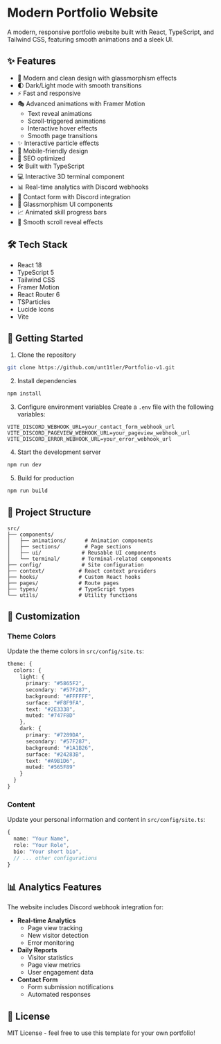 # Modern Portfolio Website

A modern, responsive portfolio website built with React, TypeScript, and Tailwind CSS, featuring smooth animations and a sleek UI.

## ✨ Features

- 🎨 Modern and clean design with glassmorphism effects
- 🌓 Dark/Light mode with smooth transitions
- ⚡ Fast and responsive
- 🎭 Advanced animations with Framer Motion
  - Text reveal animations
  - Scroll-triggered animations
  - Interactive hover effects
  - Smooth page transitions
- ✨ Interactive particle effects
- 📱 Mobile-friendly design
- 🎯 SEO optimized
- 🛠 Built with TypeScript
- 💻 Interactive 3D terminal component
- 📊 Real-time analytics with Discord webhooks
- 📝 Contact form with Discord integration
- 🎨 Glassmorphism UI components
- 📈 Animated skill progress bars
- 🔄 Smooth scroll reveal effects

## 🛠 Tech Stack

- React 18
- TypeScript 5
- Tailwind CSS
- Framer Motion
- React Router 6
- TSParticles
- Lucide Icons
- Vite

## 🚀 Getting Started

1. Clone the repository
```bash
git clone https://github.com/unt1tler/Portfolio-v1.git
```

2. Install dependencies
```bash
npm install
```

3. Configure environment variables
Create a `.env` file with the following variables:
```env
VITE_DISCORD_WEBHOOK_URL=your_contact_form_webhook_url
VITE_DISCORD_PAGEVIEW_WEBHOOK_URL=your_pageview_webhook_url
VITE_DISCORD_ERROR_WEBHOOK_URL=your_error_webhook_url
```

4. Start the development server
```bash
npm run dev
```

5. Build for production
```bash
npm run build
```

## 📁 Project Structure

```
src/
├── components/
│   ├── animations/      # Animation components
│   ├── sections/        # Page sections
│   ├── ui/             # Reusable UI components
│   └── terminal/       # Terminal-related components
├── config/             # Site configuration
├── context/           # React context providers
├── hooks/             # Custom React hooks
├── pages/             # Route pages
├── types/             # TypeScript types
└── utils/             # Utility functions
```

## 🎨 Customization

### Theme Colors

Update the theme colors in `src/config/site.ts`:

```typescript
theme: {
  colors: {
    light: {
      primary: "#5865F2",
      secondary: "#57F287",
      background: "#FFFFFF",
      surface: "#F8F9FA",
      text: "#2E3338",
      muted: "#747F8D"
    },
    dark: {
      primary: "#7289DA",
      secondary: "#57F287",
      background: "#1A1B26",
      surface: "#24283B",
      text: "#A9B1D6",
      muted: "#565F89"
    }
  }
}
```

### Content

Update your personal information and content in `src/config/site.ts`:

```typescript
{
  name: "Your Name",
  role: "Your Role",
  bio: "Your short bio",
  // ... other configurations
}
```

## 📊 Analytics Features

The website includes Discord webhook integration for:

- **Real-time Analytics**
  - Page view tracking
  - New visitor detection
  - Error monitoring
- **Daily Reports**
  - Visitor statistics
  - Page view metrics
  - User engagement data
- **Contact Form**
  - Form submission notifications
  - Automated responses

## 📄 License

MIT License - feel free to use this template for your own portfolio!
